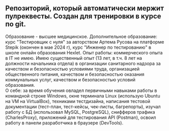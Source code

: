 ## Репозиторий, который автоматически мержит пулреквесты. Создан для тренировки в курсе по git.
Образование - высшее медицинское.
Дополнительное образование: курс "Тестировщик с нуля" за авторством Артема Русова на платформе Stepik (окончен в мае 2024 г), курс "Инженер по тестированию" в школе онлайн образования Hexlet.
Опыт работы: коммерческого опыта в IT не имею. Имею существенный опыт (13 лет, в т.ч. 8 лет на должности начальника отдела) в организации санитарного надзора за качеством и безопасностью условиями труда, организацией общественного питания, качеством и безопасностью оказания коммунальных услуг, качеством и безопасностью условий образования.   
О себе: за время обучения овладел первичными навыками работы в командной строке Windows, окне терминала Linux (использую Ubuntu на VM на VirtualBox), техниками тестдизайна, написания тестовой документации (тест-план, тест-кейсы, чек-листы, багрепорты), изучал работу с БД (использовал MySQL, PostgreSQL), снифферов трафика (CharlesProxy), приложений для тестирования API (Postman), освоил работу  в панели разработчика в браузере (DevTools).
